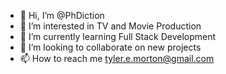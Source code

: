 - 👋 Hi, I’m @PhDiction
- 👀 I’m interested in TV and Movie Production
- 🌱 I’m currently learning Full Stack Development
- 💞️ I’m looking to collaborate on new projects
- 📫 How to reach me tyler.e.morton@gmail.com

<!---
PhDiction/PhDiction is a ✨ special ✨ repository because its `README.md` (this file) appears on your GitHub profile.
You can click the Preview link to take a look at your changes.
--->
